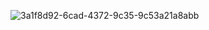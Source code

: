 ![3a1f8d92-6cad-4372-9c35-9c53a21a8abb](https://github.com/tranlochai/AppHocTap/assets/166107568/ab619b83-1fde-420c-9c4f-5e4930eca2a4)
